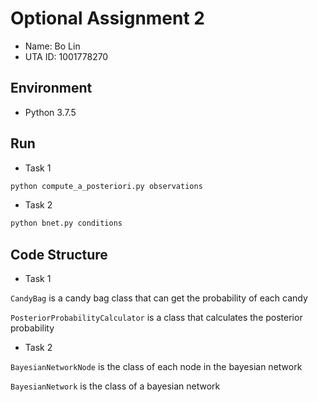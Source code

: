 # Optional Assignment 2

- Name: Bo Lin
- UTA ID: 1001778270

## Environment

- Python 3.7.5

## Run

- Task 1

```bash
python compute_a_posteriori.py observations
```

- Task 2

```bash
python bnet.py conditions
```

## Code Structure

- Task 1

`CandyBag` is a candy bag class that can get the probability of each candy

`PosteriorProbabilityCalculator` is a class that calculates the posterior probability

- Task 2

`BayesianNetworkNode` is the class of each node in the bayesian network

`BayesianNetwork` is the class of a bayesian network